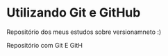 # Utilizando Git e GitHub

Repositório dos meus estudos sobre versionamneto :)

 Repositório com Git E GitH
